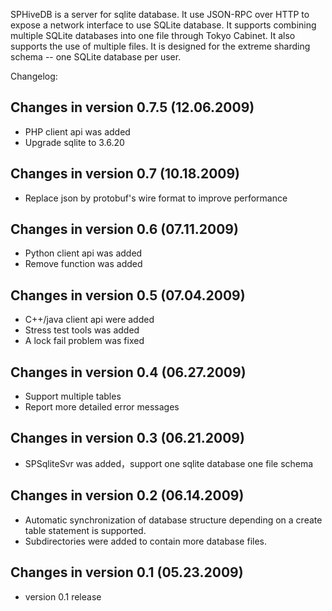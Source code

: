 SPHiveDB is a server for sqlite database. It use JSON-RPC over HTTP to expose a network interface to use SQLite database. It supports combining multiple SQLite databases into one file through Tokyo Cabinet. It also supports the use of multiple files. It is designed for the extreme sharding schema -- one SQLite database per user.



Changelog:

Changes in version 0.7.5 (12.06.2009)
-------------------------------------
* PHP client api was added
* Upgrade sqlite to 3.6.20

Changes in version 0.7 (10.18.2009)
-------------------------------------
* Replace json by protobuf's wire format to improve performance

Changes in version 0.6 (07.11.2009)
-------------------------------------
* Python client api was added
* Remove function was added

Changes in version 0.5 (07.04.2009)
-------------------------------------
* C++/java client api were added
* Stress test tools was added
* A lock fail problem was fixed

Changes in version 0.4 (06.27.2009)
-------------------------------------
* Support multiple tables
* Report more detailed error messages

Changes in version 0.3 (06.21.2009)
-------------------------------------
* SPSqliteSvr was added，support one sqlite database one file schema

Changes in version 0.2 (06.14.2009)
-------------------------------------
* Automatic synchronization of database structure depending on a create table statement is supported. 
* Subdirectories were added to contain more database files.

Changes in version 0.1 (05.23.2009)
-------------------------------------
* version 0.1 release
